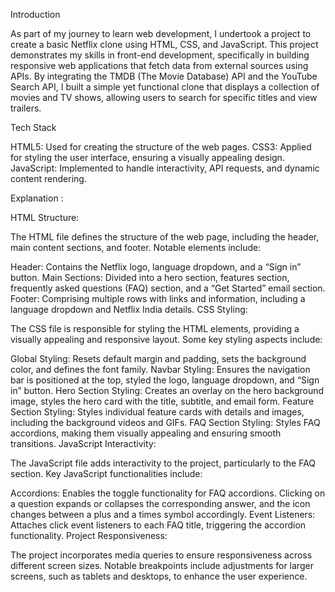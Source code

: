 Introduction

As part of my journey to learn web development, I undertook a project to create a basic Netflix clone using HTML, CSS, and JavaScript. This project demonstrates my skills in front-end development, specifically in building responsive web applications that fetch data from external sources using APIs. By integrating the TMDB (The Movie Database) API and the YouTube Search API, I built a simple yet functional clone that displays a collection of movies and TV shows, allowing users to search for specific titles and view trailers.

Tech Stack

HTML5: Used for creating the structure of the web pages.
CSS3: Applied for styling the user interface, ensuring a visually appealing design.
JavaScript: Implemented to handle interactivity, API requests, and dynamic content rendering.

Explanation :

HTML Structure:

The HTML file defines the structure of the web page, including the header, main content sections, and footer. Notable elements include:

Header: Contains the Netflix logo, language dropdown, and a “Sign in” button.
Main Sections: Divided into a hero section, features section, frequently asked questions (FAQ) section, and a “Get Started” email section.
Footer: Comprising multiple rows with links and information, including a language dropdown and Netflix India details.
CSS Styling:

The CSS file is responsible for styling the HTML elements, providing a visually appealing and responsive layout. Some key styling aspects include:

Global Styling: Resets default margin and padding, sets the background color, and defines the font family.
Navbar Styling: Ensures the navigation bar is positioned at the top, styled the logo, language dropdown, and “Sign in” button.
Hero Section Styling: Creates an overlay on the hero background image, styles the hero card with the title, subtitle, and email form.
Feature Section Styling: Styles individual feature cards with details and images, including the background videos and GIFs.
FAQ Section Styling: Styles FAQ accordions, making them visually appealing and ensuring smooth transitions.
JavaScript Interactivity:

The JavaScript file adds interactivity to the project, particularly to the FAQ section. Key JavaScript functionalities include:

Accordions: Enables the toggle functionality for FAQ accordions. Clicking on a question expands or collapses the corresponding answer, and the icon changes between a plus and a times symbol accordingly.
Event Listeners: Attaches click event listeners to each FAQ title, triggering the accordion functionality.
Project Responsiveness:

The project incorporates media queries to ensure responsiveness across different screen sizes. Notable breakpoints include adjustments for larger screens, such as tablets and desktops, to enhance the user experience.
